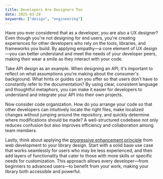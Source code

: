 ```yaml
---
title: Developers Are Designers Too
date: 2025-03-29
keywords: ["design", "engineering"]
---
```


Have you ever considered that as a developer, you are also a UX designer? Even though you're not designing for end users, you're creating experiences for other developers who rely on the tools, libraries, and frameworks you build. By applying empathy—a core element of UX design—you can better understand and meet the needs of your developer peers, making their wear a smile as they interact with your code.

Take API design as an example. When designing an API, it's important to reflect on what assumptions you’re making about the consumer's background. What hints or guides can you offer so that users don’t have to constantly refer to the documentation? By using clear, consistent language and thoughtful metaphors, you can make it easier for developers to understand and integrate your API into their own projects.

Now consider code organization. How do you arrange your code so that other developers can intuitively locate the right files, make localized changes without jumping around the repository, and quickly determine where modifications should be made? A well-structured codebase not only reduces confusion but also improves efficiency and collaboration among team members.

Lastly, think about applying the [progressive enhancement principle](https://developer.mozilla.org/en-US/docs/Glossary/Progressive_Enhancement) from web development to your library design. Start with a solid base use case that works seamlessly for users who may be less experienced, and then add layers of functionality that cater to those with more skills or specific needs for customization. This approach allows every developer—from beginners to advanced users—to benefit from your work, making your library both accessible and powerful.